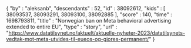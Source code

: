 {
  "by" : "aleksanb",
  "descendants" : 52,
  "id" : 38092612,
  "kids" : [ 38093537, 38093291, 38093100, 38092885 ],
  "score" : 140,
  "time" : 1698793811,
  "title" : "Norwegian ban on Meta behavioral advertising extended to entire EU",
  "type" : "story",
  "url" : "https://www.datatilsynet.no/aktuelt/aktuelle-nyheter-2023/datatilsynets-vedtak-mot-meta-utvides-til-eueos-og-gjores-permanent/"
}
